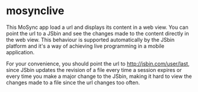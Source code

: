 mosynclive
==========

This MoSync app load a url and displays its content in a web view.
You can point the url to a JSbin and see the changes made to the content directly in the web view. This behaviour is supported automatically by the JSbin platform and it's a way of achieving live programming in a mobile application.

For your convenience, you should point the url to http://jsbin.com/user/last, since JSbin updates the revision of a file every time a session expires or every time you make a major change to the JSbin, making it hard to view the changes made to a file since the url changes too often.